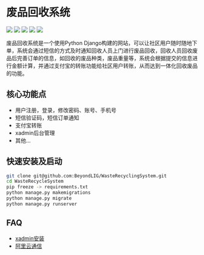 废品回收系统
============
![](https://img.shields.io/badge/python-3.6.1-green.svg)
![](https://img.shields.io/badge/Django-2.1.7-green.svg)
![](https://img.shields.io/badge/python--alipay--sdk-1.10.0-green.svg)
![](https://img.shields.io/badge/aliyun--python--sdk--core-2.13.4-green.svg)
![](https://img.shields.io/badge/version-1.0.0-green.svg)   

废品回收系统是一个使用Python Django构建的网站，可以让社区用户随时随地下单，系统会通过短信的方式及时通知回收人员上门进行废品回收，回收人员回收废品后完善订单的信息，如回收的废品种类，废品重量等，系统会根据提交的信息进行金额计算，并通过支付宝的转账功能给社区用户转账，从而达到一体化回收废品的功能。   

核心功能点
----------
* 用户注册，登录，修改密码、账号、手机号
* 短信验证码，短信订单通知
* 支付宝转账
* xadmin后台管理
* 其他...

快速安装及启动
-------------
```bash
git clone git@github.com:BeyondLIG/WasteRecyclingSystem.git
cd WasteRecycleSystem 
pip freeze -> requirements.txt
python manage.py makemigrations 
python manage.py migrate
python manage.py runserver 
```

FAQ
------
* [xadmin安装](https://www.twblogs.net/a/5c0160f6bd9eee7aec4ec301/zh-cn)
* [阿里云通信](https://help.aliyun.com/document_detail/55288.html)

